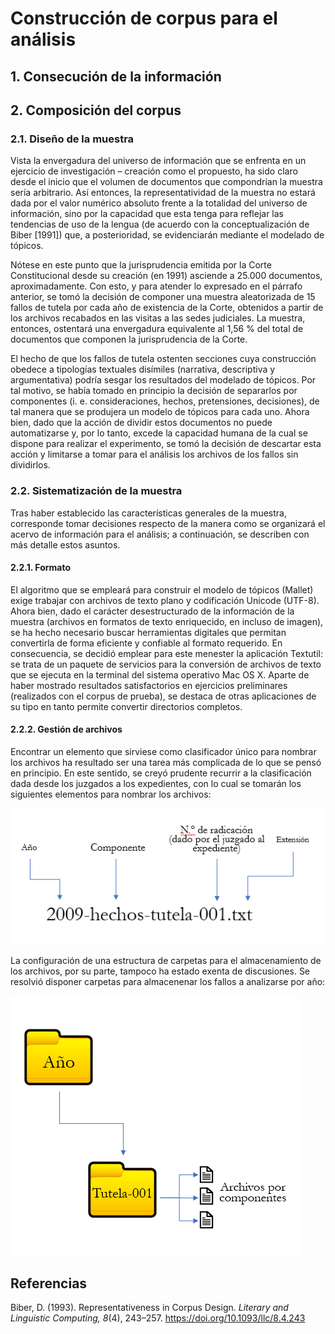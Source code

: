 # Construcción de corpus para el análisis

## 1. Consecución de la información

## 2. Composición del corpus

### 2.1. Diseño de la muestra

Vista la envergadura del universo de información que se enfrenta en un ejercicio de investigación – creación como el propuesto, ha sido claro desde el inicio que el volumen de documentos que compondrían la muestra sería arbitrario. Así entonces, la representatividad de la muestra no estará dada por el valor numérico absoluto frente a la totalidad del universo de información, sino por la capacidad que esta tenga para reflejar las tendencias de uso de la lengua (de acuerdo con la conceptualización de Biber [1991]) que, a posterioridad, se evidenciarán mediante el modelado de tópicos.

Nótese en este punto que la jurisprudencia emitida por la Corte Constitucional desde su creación (en 1991) asciende a 25.000 documentos, aproximadamente. Con esto, y para atender lo expresado en el párrafo anterior, se tomó la decisión de componer una muestra aleatorizada de 15 fallos de tutela por cada año de existencia de la Corte, obtenidos a partir de los archivos recabados en las visitas a las sedes judiciales. La muestra, entonces, ostentará una envergadura equivalente al 1,56 % del total de documentos que componen la jurisprudencia de la Corte.

El hecho de que los fallos de tutela ostenten secciones cuya construcción obedece a tipologías textuales disímiles (narrativa, descriptiva y argumentativa) podría sesgar los resultados del modelado de tópicos. Por tal motivo, se había tomado en principio la decisión de separarlos por componentes (i. e. consideraciones, hechos, pretensiones, decisiones), de tal manera que se produjera un modelo de tópicos para cada uno. Ahora bien, dado que la acción de dividir estos documentos no puede automatizarse y, por lo tanto, excede la capacidad humana de la cual se dispone para realizar el experimento, se tomó la decisión de descartar esta acción y limitarse a tomar para el análisis los archivos de los fallos sin dividirlos.

### 2.2. Sistematización de la muestra

Tras haber establecido las características generales de la muestra, corresponde tomar decisiones respecto de la manera como se organizará el acervo de información para el análisis; a continuación, se describen con más detalle estos asuntos.

#### 2.2.1. Formato

El algoritmo que se empleará para construir el modelo de tópicos (Mallet) exige trabajar con archivos de texto plano y codificación Unicode (UTF-8). Ahora bien, dado el carácter desestructurado de la información de la muestra (archivos en formatos de texto enriquecido, en incluso de imagen), se ha hecho necesario buscar herramientas digitales que permitan convertirla de forma eficiente y confiable al formato requerido. En consecuencia, se decidió emplear para este menester la aplicación Textutil: se trata de un paquete de servicios para la conversión de archivos de texto que se ejecuta en la terminal del sistema operativo Mac OS X. Aparte de haber mostrado resultados satisfactorios en ejercicios preliminares (realizados con el corpus de prueba), se destaca de otras aplicaciones de su tipo en tanto permite convertir directorios completos.  

#### 2.2.2. Gestión de archivos

Encontrar un elemento que sirviese como clasificador único para nombrar los archivos ha resultado ser una tarea más complicada de lo que se pensó en principio. En este sentido, se creyó prudente recurrir a la clasificación dada desde los juzgados a los expedientes, con lo cual se tomarán los siguientes elementos para nombrar los archivos:

![nomenclatura-archivos](https://github.com/cmvaronc/lectura-distante-tutelas/blob/master/nomenclatura-archivos.png)
 
La configuración de una estructura de carpetas para el almacenamiento de los archivos, por su parte, tampoco ha estado exenta de discusiones. Se resolvió disponer carpetas para almacenenar los fallos a analizarse por año:

![estructura-archivos](https://github.com/cmvaronc/lectura-distante-tutelas/blob/master/estructura-archivos.png)
 
## Referencias
Biber, D. (1993). Representativeness in Corpus Design. *Literary and Linguistic Computing, 8*(4), 243–257. https://doi.org/10.1093/llc/8.4.243

